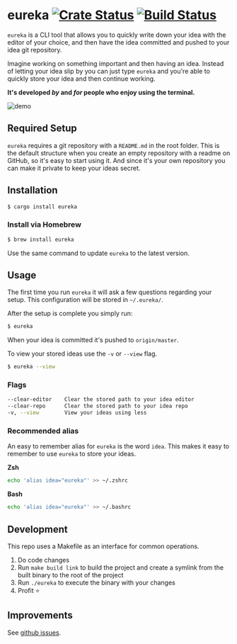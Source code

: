 # eureka [![Crate Status](https://img.shields.io/crates/v/eureka.svg)](https://crates.io/crates/eureka)  [![Build Status](https://travis-ci.com/simeg/eureka.svg?branch=master)](https://travis-ci.com/simeg/eureka)
`eureka` is a CLI tool that allows you to quickly write down your idea with the editor of your
choice, and then have the idea committed and pushed to your idea git repository.

Imagine working on something important and then having an idea. Instead of letting your idea
slip by you can just type `eureka` and you're able to quickly store your idea and then
continue working.

**It's developed _by_ and _for_ people who enjoy using the terminal.**

![demo](assets/demo.gif)

## Required Setup
`eureka` requires a git repository with a `README.md` in the root folder. This is the default
structure when you create an empty repository with a readme on GitHub, so it's easy to start using
it. And since it's your own repository you can make it private to keep your ideas secret.

## Installation
```bash
$ cargo install eureka
```

### Install via Homebrew

```bash
$ brew install eureka
```

Use the same command to update `eureka` to the latest version.

## Usage
The first time you run `eureka` it will ask a few questions regarding your setup. This configuration
will be stored in `~/.eureka/`.

After the setup is complete you simply run:

```bash
$ eureka
```

When your idea is committed it's pushed to `origin/master`.

To view your stored ideas use the `-v` or `--view` flag.

```bash
$ eureka --view
```

### Flags

```bash
--clear-editor    Clear the stored path to your idea editor
--clear-repo      Clear the stored path to your idea repo
-v, --view        View your ideas using less
```

### Recommended alias
An easy to remember alias for `eureka` is the word `idea`. This makes it easy to remember to use
`eureka` to store your ideas.

**Zsh**
```sh
echo 'alias idea="eureka"' >> ~/.zshrc
```

**Bash**
```sh
echo 'alias idea="eureka"' >> ~/.bashrc
```

## Development

This repo uses a Makefile as an interface for common operations.

1) Do code changes
2) Run `make build link` to build the project and create a symlink from the built binary to the root
   of the project
3) Run `./eureka` to execute the binary with your changes
4) Profit :star:

## Improvements
See [github issues](https://github.com/simeg/eureka/issues).
